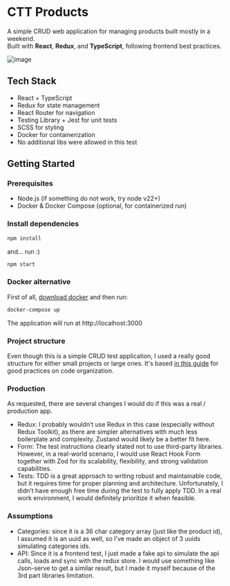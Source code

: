 

# CTT Products

A simple CRUD web application for managing products built mostly in a weekend.  
Built with **React**, **Redux**, and **TypeScript**, following frontend best practices.


![image](https://github.com/user-attachments/assets/57415480-bdc9-44a1-b4ee-fa22e73f8a6e)

## Tech Stack

- React + TypeScript
- Redux for state management
- React Router for navigation
- Testing Library + Jest for unit tests
- SCSS for styling
- Docker for containerization
- No additional libs were allowed in this test

## Getting Started

### Prerequisites

- Node.js (if something do not work, try node v22+)
- Docker & Docker Compose (optional, for containerized run)

### Install dependencies

```bash
npm install
```
and... run :)
```bash
npm start
```

### Docker alternative

First of all, [download docker](https://www.docker.com/products/docker-desktop/) and then run:
```bash
docker-compose up
```
The application will run at http://localhost:3000

### Project structure
Even though this is a simple CRUD test application, I used a really good structure for either small projects or large ones. It's based [in this guide](https://github.com/alan2207/bulletproof-react/blob/master/docs/project-structure.md) for good practices on code organization.

### Production

As requested, there are several changes I would do if this was a real / production app.

 - Redux: I probably wouldn’t use Redux in this case (especially without Redux Toolkit), as there are simpler alternatives with much less boilerplate and complexity. Zustand would likely be a better fit here.
 - Form: The test instructions clearly stated not to use third-party libraries. However, in a real-world scenario, I would use React Hook Form together with Zod for its scalability, flexibility, and strong validation capabilities.
 - Tests: TDD is a great approach to writing robust and maintainable code, but it requires time for proper planning and architecture. Unfortunately, I didn’t have enough free time during the test to fully apply TDD. In a real work environment, I would definitely prioritize it when feasible.

### Assumptions
- Categories: since it is a 36 char category array (just like the product id), I assumed it is an uuid as well, so I've made an object of 3 uuids simulating categories ids.
- API: Since it is a frontend test, I just made a fake api to simulate the api calls, loads and sync with the redux store. I would use something like Json-serve to get a similar result, but I made it myself because of the 3rd part libraries limitation.
